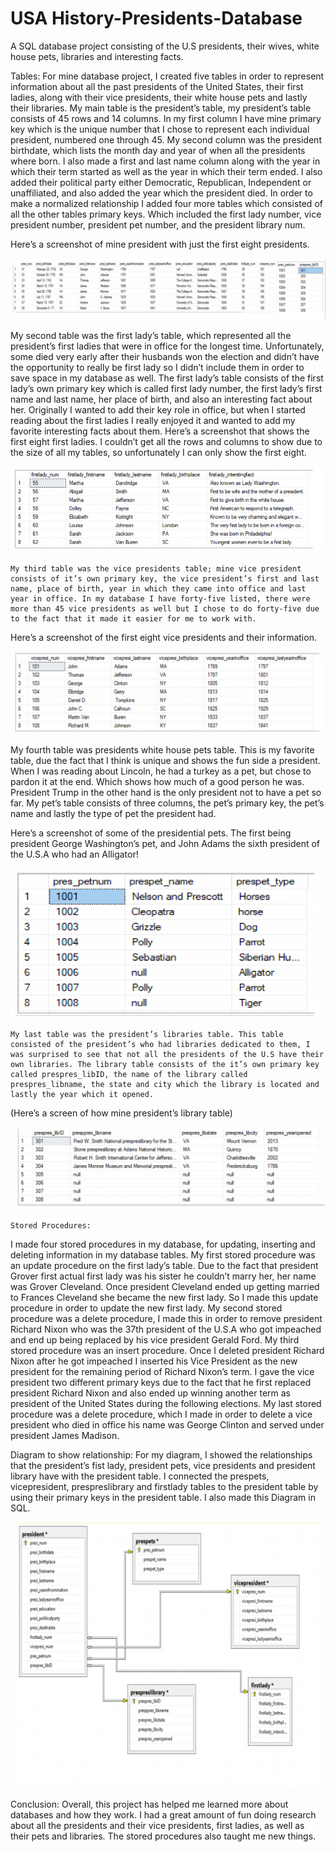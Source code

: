 # USA History-Presidents-Database

A SQL database project consisting of the U.S presidents, their wives, white house pets, libraries and interesting facts.


Tables:
For mine database project, I created five tables in order to represent information about all the past presidents of the United States, their first ladies, along with their vice presidents, their white house pets and lastly their libraries.
My main table is the president’s table, my president’s table consists of 45 rows and 14 columns.  In my first column I have mine primary key which is the unique number that I chose to represent each individual president, numbered one through 45. My second column was the president birthdate, which lists the month day and year of when all the presidents where born. I also made a first and last name column along with the year in which their term started as well as the year in which their term ended. I also added their political party either Democratic, Republican, Independent or unaffiliated, and also added the year which the president died. In order to make a normalized relationship I added four more tables which consisted of all the other tables primary keys. Which included the first lady number, vice president number, president pet number, and the president library num. 

Here’s a screenshot of mine president with just the first eight presidents. 

![](images/presidentsTable.png)

My second table was the first lady’s table, which represented all the president’s first ladies that were in office for the longest time. Unfortunately, some died very early after their husbands won the election and didn’t have the opportunity to really be first lady so I didn’t include them in order to save space in my database as well. The first lady’s table consists of the first lady’s own primary key which is called first lady number, the first lady’s first name and last name, her place of birth, and also an interesting fact about her. Originally I wanted to add their key role in office, but when I started reading about the first ladies I really enjoyed it and wanted to add my favorite interesting facts about them.
Here’s a screenshot that shows the first eight first ladies. I couldn’t get all the rows and columns to show due to the size of all my tables, so unfortunately I can only show the first eight. 

![](images/firstladyTable.png)

	My third table was the vice presidents table; mine vice president consists of it’s own primary key, the vice president’s first and last name, place of birth, year in which they came into office and last year in office. In my database I have forty-five listed, there were more than 45 vice presidents as well but I chose to do forty-five due to the fact that it made it easier for me to work with. 
Here’s a screenshot of the first eight vice presidents and their information.

![](images/vicePresidents.png)

My fourth table was presidents white house pets table. This is my favorite table, due the fact that I think is unique and shows the fun side a president. When I was reading about Lincoln, he had a turkey as a pet, but chose to pardon it at the end. Which shows how much of a good person he was. President Trump in the other hand is the only president not to have a pet so far. My pet’s table consists of three columns, the pet’s primary key, the pet’s name and lastly the type of pet the president had. 

Here’s a screenshot of some of the presidential pets. The first being president George Washington’s pet, and John Adams the sixth president of the U.S.A who had an Alligator! 

![](images/presidentsPets.png)

 
	My last table was the president’s libraries table. This table consisted of the president’s who had libraries dedicated to them, I was surprised to see that not all the presidents of the U.S have their own libraries. The library table consists of the it’s own primary key called prespres_libID, the name of the library called prespres_libname, the state and city which the library is located and lastly the year which it opened. 
(Here’s a screen of how mine president’s library table) 
 
	
![](images/presidentsLibraryTable.png)


	Stored Procedures:

I made four stored procedures in my database, for updating, inserting and deleting information in my database tables. 											 My first stored procedure was an update procedure on the first lady’s table. Due to the fact that president Grover first actual first lady was his sister he couldn’t marry her, her name was Grover Cleveland. Once president Cleveland ended up getting married to Frances Cleveland she became the new first lady. So I made this update procedure in order to update the new first lady. My second stored procedure was a delete procedure, I made this in order to remove president Richard Nixon who was the 37th president of the U.S.A who got impeached and end up being replaced by his vice president Gerald Ford.  My third stored procedure was an insert procedure. Once I deleted president Richard Nixon after he got impeached I inserted his Vice President as the new president for the remaining period of Richard Nixon’s term. I gave the vice president two different primary keys due to the fact that he first replaced president Richard Nixon and also ended up winning another term as president of the United States during the following elections.  My last stored procedure was a delete procedure, which I made in order to delete a vice president who died in office his name was George Clinton and served under president James Madison. 



Diagram to show relationship:
For my diagram, I showed the relationships that the president’s fist lady, president pets, vice presidents and president library have with the president table. I connected the prespets, vicepresident, prespreslibrary and firstlady tables to the president table by using their primary keys in the president table. I also made this Diagram in SQL.

![](images/relationalDiagram.png)

Conclusion:
Overall, this project has helped me learned more about databases and how they work. I had a great amount of fun doing research about all the presidents and their vice presidents, first ladies, as well as their pets and libraries. The stored procedures also taught me new things. 
